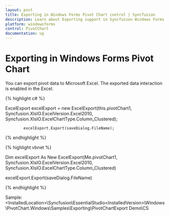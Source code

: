 ```yaml
---
layout: post
title: Exporting in Windows Forms Pivot Chart control | Syncfusion
description: Learn about Exporting support in Syncfusion Windows Forms Pivot Chart control, its elements and more details.
platform: windowsforms
control: PivotChart
documentation: ug
---
```


# Exporting in Windows Forms Pivot Chart

You can export pivot data to Microsoft Excel. The exported data interaction is enabled in the Excel.

{% highlight c# %}

ExcelExport excelExport = new ExcelExport(this.pivotChart1, Syncfusion.XlsIO.ExcelVersion.Excel2010, Syncfusion.XlsIO.ExcelChartType.Column_Clustered);

            excelExport.Export(saveDialog.FileName);

{% endhighlight %}

{% highlight vbnet %}

Dim excelExport As New ExcelExport(Me.pivotChart1, Syncfusion.XlsIO.ExcelVersion.Excel2010, Syncfusion.XlsIO.ExcelChartType.Column_Clustered)

excelExport.Export(saveDialog.FileName)

{% endhighlight %}

Sample: &lt;InstalledLocation&gt;\Syncfusion\EssentialStudio\<InstalledVersion>\Windows\PivotChart.Windows\Samples\Exporting\PivotChartExport Demo\CS
